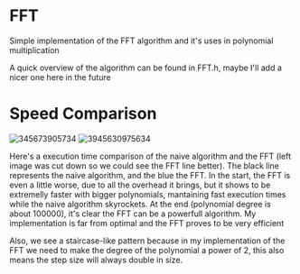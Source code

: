 # FFT
Simple implementation of the FFT algorithm and it's uses in polynomial multiplication

A quick overview of the algorithm can be found in FFT.h, maybe I'll add a nicer one here in the future

# Speed Comparison
![345673905734](https://github.com/joaovmeyer/FFT/assets/144701021/325d3b57-2dec-4a29-97cf-ae4621043d80) 
![3945630975634](https://github.com/joaovmeyer/FFT/assets/144701021/bb794dd3-4d0e-46ec-b991-89179f205719)

Here's a execution time comparison of the naive algorithm and the FFT (left image was cut down so we could see the FFT line better). The black line represents the naive algorithm, and the blue the FFT. In the start, the FFT is even a little worse, due to all the overhead it brings, but it shows to be extremelly faster with bigger polynomials, mantaining fast execution times while the naive algorithm skyrockets. At the end (polynomial degree is about 100000), it's clear the FFT can be a powerfull algorithm. My implementation is far from optimal and the FFT proves to be very efficient

Also, we see a staircase-like pattern because in my implementation of the FFT we need to make the degree of the polynomial a power of 2, this also means the step size will always double in size.
